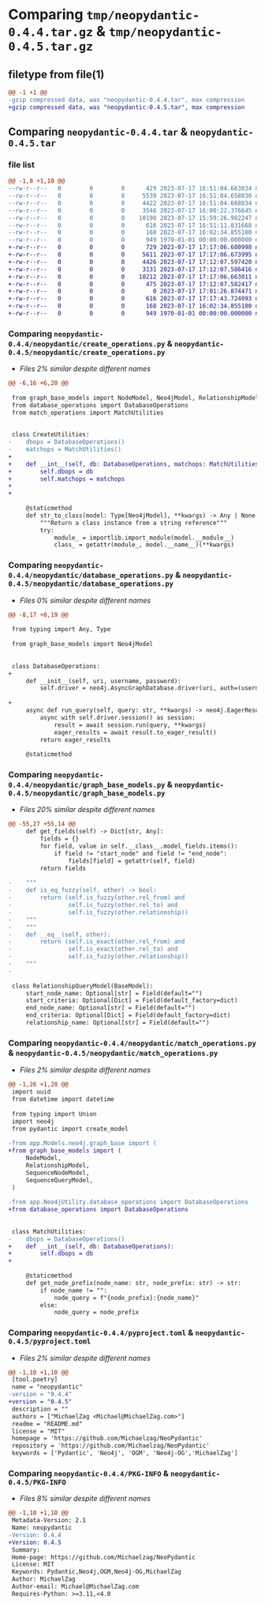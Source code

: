 # Comparing `tmp/neopydantic-0.4.4.tar.gz` & `tmp/neopydantic-0.4.5.tar.gz`

## filetype from file(1)

```diff
@@ -1 +1 @@
-gzip compressed data, was "neopydantic-0.4.4.tar", max compression
+gzip compressed data, was "neopydantic-0.4.5.tar", max compression
```

## Comparing `neopydantic-0.4.4.tar` & `neopydantic-0.4.5.tar`

### file list

```diff
@@ -1,8 +1,10 @@
--rw-r--r--   0        0        0      429 2023-07-17 16:51:04.663034 neopydantic-0.4.4/neopydantic/__init__.py
--rw-r--r--   0        0        0     5539 2023-07-17 16:51:04.658030 neopydantic-0.4.4/neopydantic/create_operations.py
--rw-r--r--   0        0        0     4422 2023-07-17 16:51:04.668034 neopydantic-0.4.4/neopydantic/database_operations.py
--rw-r--r--   0        0        0     3546 2023-07-17 16:00:22.376645 neopydantic-0.4.4/neopydantic/graph_base_models.py
--rw-r--r--   0        0        0    10198 2023-07-17 15:59:26.982247 neopydantic-0.4.4/neopydantic/match_operations.py
--rw-r--r--   0        0        0      616 2023-07-17 16:51:11.831668 neopydantic-0.4.4/pyproject.toml
--rw-r--r--   0        0        0      168 2023-07-17 16:02:34.855180 neopydantic-0.4.4/README.md
--rw-r--r--   0        0        0      949 1970-01-01 00:00:00.000000 neopydantic-0.4.4/PKG-INFO
+-rw-r--r--   0        0        0      729 2023-07-17 17:17:06.680998 neopydantic-0.4.5/neopydantic/__init__.py
+-rw-r--r--   0        0        0     5611 2023-07-17 17:17:06.673995 neopydantic-0.4.5/neopydantic/create_operations.py
+-rw-r--r--   0        0        0     4426 2023-07-17 17:12:07.597420 neopydantic-0.4.5/neopydantic/database_operations.py
+-rw-r--r--   0        0        0     3131 2023-07-17 17:12:07.586416 neopydantic-0.4.5/neopydantic/graph_base_models.py
+-rw-r--r--   0        0        0    10212 2023-07-17 17:17:06.663011 neopydantic-0.4.5/neopydantic/match_operations.py
+-rw-r--r--   0        0        0      475 2023-07-17 17:12:07.582417 neopydantic-0.4.5/neopydantic/neopydantic.py
+-rw-r--r--   0        0        0        0 2023-07-17 17:01:26.874471 neopydantic-0.4.5/neopydantic/operations/__init__.py
+-rw-r--r--   0        0        0      616 2023-07-17 17:17:43.724093 neopydantic-0.4.5/pyproject.toml
+-rw-r--r--   0        0        0      168 2023-07-17 16:02:34.855180 neopydantic-0.4.5/README.md
+-rw-r--r--   0        0        0      949 1970-01-01 00:00:00.000000 neopydantic-0.4.5/PKG-INFO
```

### Comparing `neopydantic-0.4.4/neopydantic/create_operations.py` & `neopydantic-0.4.5/neopydantic/create_operations.py`

 * *Files 2% similar despite different names*

```diff
@@ -6,16 +6,20 @@
 
 from graph_base_models import NodeModel, Neo4jModel, RelationshipModel
 from database_operations import DatabaseOperations
 from match_operations import MatchUtilities
 
 
 class CreateUtilities:
-    dbops = DatabaseOperations()
-    matchops = MatchUtilities()
+
+    def __int__(self, db: DatabaseOperations, matchops: MatchUtilities):
+        self.dbops = db
+        self.matchops = matchops
+
+
 
     @staticmethod
     def str_to_class(model: Type[Neo4jModel], **kwargs) -> Any | None:
         """Return a class instance from a string reference"""
         try:
             module_ = importlib.import_module(model.__module__)
             class_ = getattr(module_, model.__name__)(**kwargs)
```

### Comparing `neopydantic-0.4.4/neopydantic/database_operations.py` & `neopydantic-0.4.5/neopydantic/database_operations.py`

 * *Files 0% similar despite different names*

```diff
@@ -8,17 +8,19 @@
 
 from typing import Any, Type
 
 from graph_base_models import Neo4jModel
 
 
 class DatabaseOperations:
+
     def __init__(self, uri, username, password):
         self.driver = neo4j.AsyncGraphDatabase.driver(uri, auth=(username, password))
 
+
     async def run_query(self, query: str, **kwargs) -> neo4j.EagerResult:
         async with self.driver.session() as session:
             result = await session.run(query, **kwargs)
             eager_results = await result.to_eager_result()
         return eager_results
 
     @staticmethod
```

### Comparing `neopydantic-0.4.4/neopydantic/graph_base_models.py` & `neopydantic-0.4.5/neopydantic/graph_base_models.py`

 * *Files 20% similar despite different names*

```diff
@@ -55,27 +55,14 @@
     def get_fields(self) -> Dict[str, Any]:
         fields = {}
         for field, value in self.__class__.model_fields.items():
             if field != "start_node" and field != "end_node":
                 fields[field] = getattr(self, field)
         return fields
 
-    """
-    def is_eq_fuzzy(self, other) -> bool:
-        return (self.is_fuzzy(other.rel_from) and
-                self.is_fuzzy(other.rel_to) and
-                self.is_fuzzy(other.relationship))
-    """
-    """
-    def __eq__(self, other):
-        return (self.is_exact(other.rel_from) and
-                self.is_exact(other.rel_to) and
-                self.is_fuzzy(other.relationship))
-    """
-
 
 class RelationshipQueryModel(BaseModel):
     start_node_name: Optional[str] = Field(default="")
     start_criteria: Optional[Dict] = Field(default_factory=dict)
     end_node_name: Optional[str] = Field(default="")
     end_criteria: Optional[Dict] = Field(default_factory=dict)
     relationship_name: Optional[str] = Field(default="")
```

### Comparing `neopydantic-0.4.4/neopydantic/match_operations.py` & `neopydantic-0.4.5/neopydantic/match_operations.py`

 * *Files 2% similar despite different names*

```diff
@@ -1,26 +1,28 @@
 import uuid
 from datetime import datetime
 
 from typing import Union
 import neo4j
 from pydantic import create_model
 
-from app.Models.neo4j.graph_base import (
+from graph_base_models import (
     NodeModel,
     RelationshipModel,
     SequenceNodeModel,
     SequenceQueryModel,
 )
 
-from app.Neo4jUtility.database_operations import DatabaseOperations
+from database_operations import DatabaseOperations
 
 
 class MatchUtilities:
-    dbops = DatabaseOperations()
+    def __int__(self, db: DatabaseOperations):
+        self.dbops = db
+
 
     @staticmethod
     def get_node_prefix(node_name: str, node_prefix: str) -> str:
         if node_name != "":
             node_query = f"{node_prefix}:{node_name}"
         else:
             node_query = node_prefix
```

### Comparing `neopydantic-0.4.4/pyproject.toml` & `neopydantic-0.4.5/pyproject.toml`

 * *Files 2% similar despite different names*

```diff
@@ -1,10 +1,10 @@
 [tool.poetry]
 name = "neopydantic"
-version = "0.4.4"
+version = "0.4.5"
 description = ""
 authors = ["MichaelZag <Michael@MichaelZag.com>"]
 readme = "README.md"
 license = "MIT"
 homepage = 'https://github.com/Michaelzag/NeoPydantic'
 repository = 'https://github.com/Michaelzag/NeoPydantic'
 keywords = ['Pydantic', 'Neo4j', 'OGM', 'Neo4j-OG','MichaelZag']
```

### Comparing `neopydantic-0.4.4/PKG-INFO` & `neopydantic-0.4.5/PKG-INFO`

 * *Files 8% similar despite different names*

```diff
@@ -1,10 +1,10 @@
 Metadata-Version: 2.1
 Name: neopydantic
-Version: 0.4.4
+Version: 0.4.5
 Summary: 
 Home-page: https://github.com/Michaelzag/NeoPydantic
 License: MIT
 Keywords: Pydantic,Neo4j,OGM,Neo4j-OG,MichaelZag
 Author: MichaelZag
 Author-email: Michael@MichaelZag.com
 Requires-Python: >=3.11,<4.0
```

